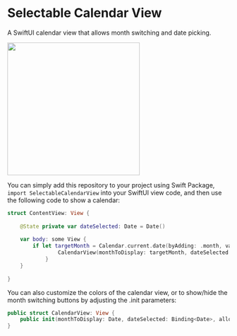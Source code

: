 # Selectable Calendar View

A SwiftUI calendar view that allows month switching and date picking.

<img height="300" src="https://raw.githubusercontent.com/mszpro/Selectable-Calendar-View/main/Social-Image.png">

You can simply add this repository to your project using Swift Package, `import SelectableCalendarView` into your SwiftUI view code, and then use the following code to show a calendar:

```swift
struct ContentView: View {
    
    @State private var dateSelected: Date = Date()
    
    var body: some View {
        if let targetMonth = Calendar.current.date(byAdding: .month, value: 0, to: Date()) {
                CalendarView(monthToDisplay: targetMonth, dateSelected: $dateSelected)
            }
    }
    
}
```

You can also customize the colors of the calendar view, or to show/hide the month switching buttons by adjusting the .init parameters:

```swift
public struct CalendarView: View {
    public init(monthToDisplay: Date, dateSelected: Binding<Date>, allowSwitchMonth: Bool = true, showMonthLabel: Bool = true) { ... }
}
```
